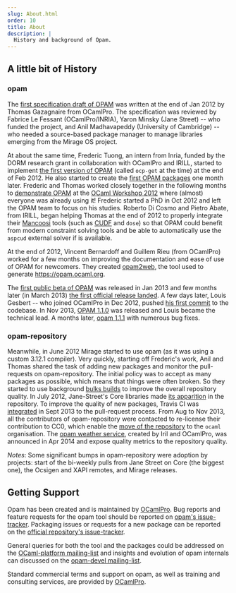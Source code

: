 ```yaml
---
slug: About.html
order: 10
title: About
description: |
  History and background of Opam.
---
```


## A little bit of History

### opam

The [first specification draft of OPAM](https://github.com/ocaml/opam/blob/30598a59c98554057ce2beda80f0d31474b94150/specs/roadmap.pdf?raw=true)
was written at the end of Jan 2012 by Thomas Gazagnaire from OCamlPro. The specification was reviewed by Fabrice Le Fessant (OCamlPro/INRIA), Yaron Minsky (Jane Street) -- who funded the project, and Anil Madhavapeddy (University of Cambridge) -- who needed a source-based package manager to manage libraries emerging from the Mirage OS project.

At about the same time, Frederic Tuong, an intern from Inria, funded by the DORM research grant in collaboration with OCamlPro and IRILL, started to implement [the first version of OPAM](https://github.com/ocaml/opam/commits/master?page=112)
(called `ocp-get` at the time) at the end of Feb 2012. He also started to create the
[first OPAM packages](https://github.com/ocaml/opam-repository/commits/master?page=200) 
one month later. Frederic and Thomas worked
closely together in the following months to [demonstrate OPAM](https://www.youtube.com/watch?v=ivLqeRZJTGs) at the
[OCaml Workshop 2012](http://oud.ocaml.org/2012/) where (almost) everyone was already using it!
Frederic started a PhD in Oct 2012 and left the OPAM team to focus on his studies. Roberto Di
Cosmo and Pietro Abate, from IRILL, began helping Thomas at the end of 2012 to properly integrate their [Mancoosi](http://www.mancoosi.org/) tools (such as [CUDF](http://www.mancoosi.org/cudf/) and `dose`) so that OPAM could benefit from modern constraint solving tools and be able to automatically use the
`aspcud` external solver if is available.

At the end of 2012, Vincent Bernardoff and Guillem Rieu (from OCamlPro) worked for a few months on improving the documentation and ease of use of OPAM for newcomers. They created [opam2web](https://github.com/ocaml/opam2web), the tool used to generate https://opam.ocaml.org.

The [first public beta of OPAM](http://www.ocamlpro.com/blog/2013/01/17/opam-beta.html)
 was released in Jan 2013 and few
months later (in March 2013) [the first official release landed](http://www.ocamlpro.com/blog/2013/03/14/opam-1.0.0.html).
A few days later, Louis Gesbert -- who joined OCamlPro in Dec 2012,
pushed [his first commit](https://github.com/ocaml/opam/commit/c56cf5e1e244cee9f707da8b682996bbc5dd31ff)
to the codebase. In Nov 2013,
[OPAM 1.1.0](https://opam.ocaml.org/blog/opam-1-1-0-released/) was released and Louis became the
technical lead. A months later, [opam 1.1.1](https://opam.ocaml.org/blog/opam-1-1-1-released/) with numerous bug fixes.

### opam-repository

Meanwhile, in June 2012 Mirage started to use opam (as it was using a
custom 3.12.1 compiler). Very quickly, starting off Frederic's work, Anil and Thomas shared the task
of adding new packages and monitor the pull-requests on
opam-repository. The initial policy was to accept as many packages as
possible, which means that things were often broken. So they started
to use background [bulks builds](https://github.com/avsm/opam-bulk-logs)
 to improve the overall repository
quality. In July 2012, Jane-Street's Core libraries made [its
apparition](https://github.com/ocaml/opam-repository/commit/bad688d0f49f6c750525b0047b336eb8606e419d)
 in the repository. To improve the quality of new
packages, Travis CI was [integrated](https://github.com/ocaml/opam-repository/commit/2671cb1e968e084c13989762ea43fc1a5b4703d7) in Sept 2013 to the pull-request
process. From Aug to Nov 2013, all the contributors of opam-repository
were contacted to re-license their contribution to CC0, which enable the
[move of the repository](https://github.com/ocaml/opam-repository/issues/955)
to the `ocaml` organisation. The [opam
weather service](http://ows.irill.org/),
created by Iril and OCamlPro, was announced in
Apr 2014 and expose quality metrics to the repository quality.

*Notes*: Some significant bumps in opam-repository were adoption by projects: start of the bi-weekly pulls from Jane Street on Core (the biggest one), the Ocsigen and XAPI remotes, and Mirage releases.

## Getting Support

Opam has been created and is maintained by [OCamlPro](http://www.ocamlpro.com/). Bug reports and feature requests for the opam tool should be reported on [opam's issue-tracker](https://github.com/ocaml/opam/issues). Packaging issues or requests for a new package can be reported on the [official repository's issue-tracker](https://github.com/ocaml/opam-repository/issues).

General queries for both the tool and the packages could be addressed on the [OCaml-platform mailing-list](http://lists.ocaml.org/listinfo/platform) and insights and evolution of opam internals can discussed on the [opam-devel mailing-list](http://lists.ocaml.org/listinfo/opam-devel).

Standard commercial terms and support on opam, as well as training and consulting services, are provided by [OCamlPro](http://www.ocamlpro.com/).
